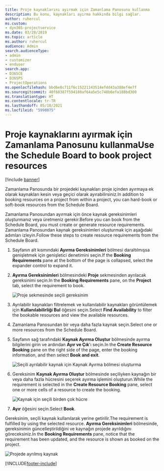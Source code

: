 ```yaml
---
title: Proje kaynaklarını ayırmak için Zamanlama Panosunu kullanma
description: Bu konu, kaynakları ayırma hakkında bilgi sağlar.
author: ruhercul
ms.custom:
- dyn365-projectservice
ms.date: 03/28/2019
ms.topic: article
ms.author: ruhercul
audience: Admin
search.audienceType:
- admin
- customizer
- enduser
search.app:
- D365CE
- D365PS
- ProjectOperations
ms.openlocfilehash: bbd6e8c711f6c15221143514efdd43a388ef4e7f
ms.sourcegitcommit: 40f68387f594180af64a5e5c748b6efa188bd300
ms.translationtype: HT
ms.contentlocale: tr-TR
ms.lasthandoff: 05/10/2021
ms.locfileid: "5998075"
---
```

# <a name="use-the-schedule-board-to-book-project-resources"></a><span data-ttu-id="b567f-103">Proje kaynaklarını ayırmak için Zamanlama Panosunu kullanma</span><span class="sxs-lookup"><span data-stu-id="b567f-103">Use the Schedule Board to book project resources</span></span>

[!include [banner](../includes/psa-now-project-operations.md)]

<span data-ttu-id="b567f-104">Zamanlama Panosunda bir projedeki kaynakları proje içinden ayırmaya ek olarak kaynakları kesin veya geçici olarak ayırabilirsiniz.</span><span class="sxs-lookup"><span data-stu-id="b567f-104">In addition to booking resources on a project from within a project, you can hard-book or soft-book resources from the Schedule Board.</span></span>

<span data-ttu-id="b567f-105">Zamanlama Panosundan ayırmak için önce kaynak gereksinimleri oluşturmanız veya üretmeniz gerekir.</span><span class="sxs-lookup"><span data-stu-id="b567f-105">Before you can book from the Schedule Board, you must create or generate resource requirements.</span></span> <span data-ttu-id="b567f-106">Zamanlama Panosundan kaynak gereksinimleri oluşturmak için aşağıdaki adımları izleyin.</span><span class="sxs-lookup"><span data-stu-id="b567f-106">Follow these steps to create resource requirements from the Schedule Board.</span></span>

1. <span data-ttu-id="b567f-107">Sayfanın alt kısmındaki **Ayırma Gereksinimleri** bölmesi daraltılmışsa genişletmek için genişletici denetimini seçin.</span><span class="sxs-lookup"><span data-stu-id="b567f-107">If the **Booking Requirements** pane at the bottom of the page is collapsed, select the expander control to expand it.</span></span>
2. <span data-ttu-id="b567f-108">**Ayırma Gereksinimleri** bölmesindeki **Proje** sekmesinden ayrılacak gereksinimi seçin.</span><span class="sxs-lookup"><span data-stu-id="b567f-108">In the **Booking Requirements** pane, on the **Project** tab, select the requirement to book.</span></span>

    ![Proje sekmesinde seçili gereksinim](media/Resource-Management-image73.png)

3. <span data-ttu-id="b567f-110">Ayrılabilir kaynakları filtrelemek ve kullanılabilir kaynakları görüntülemek için **Kullanılabilirliği Bul** öğesini seçin.</span><span class="sxs-lookup"><span data-stu-id="b567f-110">Select **Find Availability** to filter the bookable resources and view the available resources.</span></span> 
4. <span data-ttu-id="b567f-111">Zamanlama Panosundan bir veya daha fazla kaynak seçin.</span><span class="sxs-lookup"><span data-stu-id="b567f-111">Select one or more resources from the Schedule Board.</span></span> 
5. <span data-ttu-id="b567f-112">Sayfanın sağ tarafındaki **Kaynak Ayırma Oluştur** bölmesinde ayırma bilgilerini girin ve ardından **Ayır ve Çık**'ı seçin.</span><span class="sxs-lookup"><span data-stu-id="b567f-112">In the **Create Resource Booking** pane on the right side of the page, enter the booking information, and then select **Book and exit**.</span></span>

    ![Seçili ayrılabilir kaynak için Kaynak Ayırma bölmesi oluşturma](media/Resource-Management-image74.png)

6. <span data-ttu-id="b567f-114">Gereksinim **Kaynak Ayırma Oluştur** bölmesinde seçiliyken kaynağın bir veya daha fazla hücresini seçerek ayırma işlemini oluşturun.</span><span class="sxs-lookup"><span data-stu-id="b567f-114">While the requirement is selected in the **Create Resource Booking** pane, select one or more cells of a resource to create the booking.</span></span>

    ![Kaynak için seçili birden çok hücre](media/Resource-Management-image75.png)

7. <span data-ttu-id="b567f-116">**Ayır** öğesini seçin.</span><span class="sxs-lookup"><span data-stu-id="b567f-116">Select **Book**.</span></span>

<span data-ttu-id="b567f-117">Gereksinim, seçili kaynak kullanılarak yerine getirilir.</span><span class="sxs-lookup"><span data-stu-id="b567f-117">The requirement is fulfilled by using the selected resource.</span></span> <span data-ttu-id="b567f-118">**Ayırma Gereksinimleri** bölmesinde, gereksinimin güncelleştirildiğini ve kaynağın projede ayrıldığını göreceksiniz.</span><span class="sxs-lookup"><span data-stu-id="b567f-118">In the **Booking Requirements** pane, notice that the requirement has been updated, and the resource is shown as booked on the project.</span></span>

![Projede ayrılmış kaynak](media/Resource-Management-image76.png)


[!INCLUDE[footer-include](../includes/footer-banner.md)]